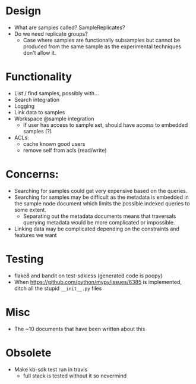 # Design
* What are samples called? SampleReplicates?
* Do we need replicate groups?
  * Case where samples are functionally subsamples but cannot be produced from the same sample
    as the experimental techniques don't allow it.

# Functionality
* List / find samples, possibly with...
* Search integration
* Logging
* Link data to samples
* Workspace @sample integration
  * If user has access to sample set, should have access to embedded samples (?)
* ACLs:
  * cache known good users
  * remove self from acls (read/write)

# Concerns:
* Searching for samples could get very expensive based on the queries.
* Searching for samples may be difficult as the metadata is embedded in the sample node
  document which limits the possible indexed queries to some extent.
  * Separating out the metadata documents means that traversals querying metadata would be
    more complicated or impossible.
* Linking data may be complicated depending on the constraints and features we want

# Testing
* flake8 and bandit on test-sdkless (generated code is poopy)
* When https://github.com/python/mypy/issues/6385 is implemented, ditch all the stupid 
  `__init__.py` files

# Misc
* The ~10 documents that have been written about this

# Obsolete
* Make kb-sdk test run in travis
  * full stack is tested without it so nevermind